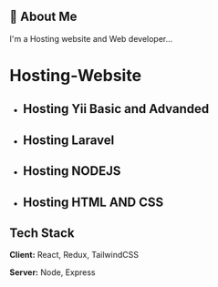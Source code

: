 ## 🚀 About Me

I'm a Hosting website and Web developer...

# Hosting-Website

- ## Hosting Yii Basic and Advanded
- ## Hosting Laravel
- ## Hosting NODEJS
- ## Hosting HTML AND CSS

## Tech Stack

**Client:** React, Redux, TailwindCSS

**Server:** Node, Express